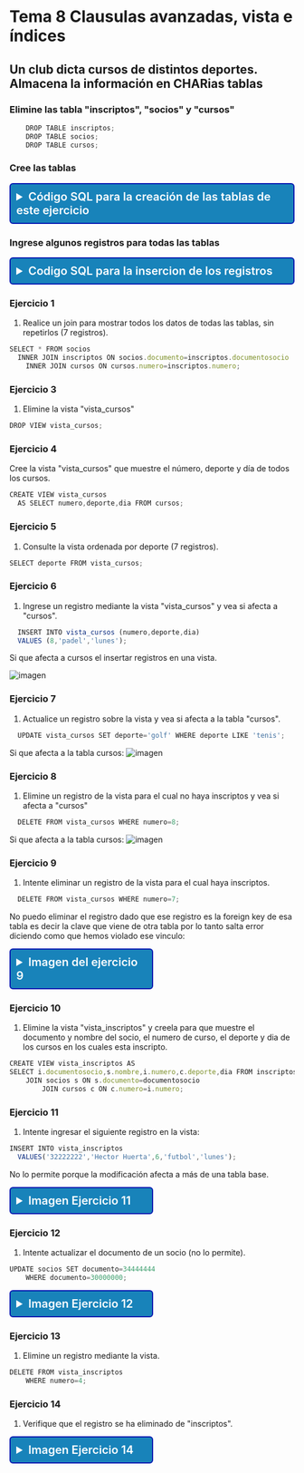 <style>
    summary {
    text-decoration: none;
    padding: 10px;
    font-weight: 600;
    font-size: 20px;
    color: #ffffff;
    background-color: #1883ba;
    border-radius: 6px;
    border: 2px solid #0016b0;}
  summary:hover{
    color: #1883ba;
    background-color: #ffffff;
  }
    .imagen {
    text-decoration: none;
    padding: 10px;
    font-weight: 600;
    font-size: 20px;
    color: #ffffff;
    background-color: #1883ba;
    border-radius: 6px;
    border: 2px solid #0016b0;
    width: 230px;}
  .imagen:hover{
    color: #1883ba;
    background-color: #ffffff;
  }
  </style>

# Tema 8 Clausulas avanzadas, vista e índices

## Un club dicta cursos de distintos deportes. Almacena la información en CHARias tablas

### Elimine las tabla "inscriptos", "socios" y "cursos"

```js
    DROP TABLE inscriptos;
    DROP TABLE socios;
    DROP TABLE cursos;
```

### Cree las tablas

<details>
  <summary>Código SQL para la creación de las tablas de este ejercicio</summary>

  ```js
   RCREATE TABLE socios(
    documento CHAR(8) NOT NULL,
    nombre VARCHAR2(40),
    domicilio VARCHAR2(30),
    CONSTRAINT PK_socios_documento
     PRIMARY KEY (documento)
   );

   RCREATE TABLE cursos(
    numero NUMBER(2),
    deporte VARCHAR2(20),
    dia VARCHAR2(15),
    CONSTRAINT CK_inscriptos_dia check (dia in('lunes','martes','miercoles',  'jueves','viernes','sabado')),
    profesor VARCHAR2(20),
    CONSTRAINT PK_cursos_numero
     PRIMARY KEY (numero)
   );

   RCREATE TABLE inscriptos(
    documentosocio CHAR(8) NOT NULL,
    numero NUMBER(2) NOT NULL,
    matricula CHAR(1),
    CONSTRAINT PK_inscriptos_documento_numero
     PRIMARY KEY (documentosocio,numero),
    CONSTRAINT FK_inscriptos_documento
     FOREIGN KEY (documentosocio)
     REFERENCES socios(documento),
    CONSTRAINT FK_inscriptos_numero
     FOREIGN KEY (numero)
     REFERENCES cursos(numero)
    );
  ```
</details>

### Ingrese algunos registros para todas las tablas

<details>
  <summary>Codigo SQL para la insercion de los registros</summary>
  
```js
 INSERT INTO socios VALUES('30000000','Fabian Fuentes','Caseros 987');
 INSERT INTO socios VALUES('31111111','Gaston Garcia','Guemes 65');
 INSERT INTO socios VALUES('32222222','Hector Huerta','Sucre 534');
 INSERT INTO socios VALUES('33333333','Ines Irala','Bulnes 345');

 INSERT INTO cursos VALUES(1,'tenis','lunes','Ana Acosta');
 INSERT INTO cursos VALUES(2,'tenis','martes','Ana Acosta');
 INSERT INTO cursos VALUES(3,'natacion','miercoles','Ana Acosta');
 INSERT INTO cursos VALUES(4,'natacion','jueves','Carlos Caseres');
 INSERT INTO cursos VALUES(5,'futbol','sabado','Pedro Perez');
 INSERT INTO cursos VALUES(6,'futbol','lunes','Pedro Perez');
 INSERT INTO cursos VALUES(7,'basquet','viernes','Pedro Perez');

 INSERT INTO inscriptos VALUES('30000000',1,'s');
 INSERT INTO inscriptos VALUES('30000000',3,'n');
 INSERT INTO inscriptos VALUES('30000000',6,NULL);
 INSERT INTO inscriptos VALUES('31111111',1,'s');
 INSERT INTO inscriptos VALUES('31111111',4,'s');
 INSERT INTO inscriptos VALUES('32222222',1,'s');
 INSERT INTO inscriptos VALUES('32222222',7,'s');
```
</details>

### Ejercicio 1

1. Realice un join para mostrar todos los datos de todas las tablas, sin repetirlos (7 registros).

```js
SELECT * FROM socios 
  INNER JOIN inscriptos ON socios.documento=inscriptos.documentosocio 
    INNER JOIN cursos ON cursos.numero=inscriptos.numero;
```

### Ejercicio 3

1. Elimine la vista "vista_cursos"

```js
DROP VIEW vista_cursos;
```

### Ejercicio 4

Cree la vista "vista_cursos" que muestre el número, deporte y día de todos los cursos.

```js
CREATE VIEW vista_cursos 
  AS SELECT numero,deporte,dia FROM cursos;
```

### Ejercicio 5

1. Consulte la vista ordenada por deporte (7 registros).

```js
SELECT deporte FROM vista_cursos; 
```

### Ejercicio 6

1.  Ingrese un registro mediante la vista "vista_cursos" y vea si afecta a "cursos".

```js
  INSERT INTO vista_cursos (numero,deporte,dia)
  VALUES (8,'padel','lunes');
```
Si que afecta a cursos el insertar registros en una vista.

![imagen](https://user-images.githubusercontent.com/23047899/54626485-85ea5e80-4a71-11e9-8a6b-b491a9823f8b.png)

### Ejercicio 7

1. Actualice un registro sobre la vista y vea si afecta a la tabla "cursos".

```js
  UPDATE vista_cursos SET deporte='golf' WHERE deporte LIKE 'tenis';
```
Si que afecta a la tabla cursos:
![imagen](https://user-images.githubusercontent.com/23047899/54628084-14141400-4a75-11e9-9d7c-494b5c2ca9ce.png)

### Ejercicio 8

1.  Elimine un registro de la vista para el cual no haya inscriptos y vea si afecta a "cursos"

```js
  DELETE FROM vista_cursos WHERE numero=8;
```
Si que afecta a la tabla cursos:
![imagen](https://user-images.githubusercontent.com/23047899/54628528-0743f000-4a76-11e9-9515-b96c5a578663.png)
### Ejercicio 9

1. Intente eliminar un registro de la vista para el cual haya inscriptos.

```js
  DELETE FROM vista_cursos WHERE numero=7;
```
No puedo eliminar el registro dado que ese registro es la foreign key de esa tabla es decir la clave que viene de otra tabla por lo tanto salta error diciendo como que hemos violado ese vinculo:

<details>
  <summary class="imagen">Imagen del ejercicio 9</summary>

  ![imagen](https://user-images.githubusercontent.com/23047899/54628886-b41e6d00-4a76-11e9-9b71-330f5312a626.png)
</details>

### Ejercicio 10

1. Elimine la vista "vista_inscriptos" y creela para que muestre el documento y nombre del socio, el numero de curso, el deporte y dia de los cursos en los cuales esta inscripto.

```js
CREATE VIEW vista_inscriptos AS
SELECT i.documentosocio,s.nombre,i.numero,c.deporte,dia FROM inscriptos i
    JOIN socios s ON s.documento=documentosocio
        JOIN cursos c ON c.numero=i.numero;
```

### Ejercicio 11
 1. Intente ingresar el siguiente registro en la vista:

```js
INSERT INTO vista_inscriptos 
  VALUES('32222222','Hector Huerta',6,'futbol','lunes');
```
No lo permite porque la modificación afecta a más de una tabla base.

<details>
  <summary class="imagen">Imagen Ejercicio 11</summary>
  <div>

  ![imagen](https://user-images.githubusercontent.com/23047899/54631245-e5e60280-4a7b-11e9-8722-9b1f13322fec.png)
  <div>
</details>

### Ejercicio 12

1. Intente actualizar el documento de un socio (no lo permite).

```js
UPDATE socios SET documento=34444444
    WHERE documento=30000000;
```
<details>
  
  <summary class="imagen">Imagen Ejercicio 12</summary>

  
![imagen](https://user-images.githubusercontent.com/23047899/54635460-7e808080-4a84-11e9-978c-5dcf607a7d6e.png)
</details>

### Ejercicio 13

1. Elimine un registro mediante la vista.

```js
DELETE FROM vista_inscriptos 
    WHERE numero=4;
```

### Ejercicio 14

1. Verifique que el registro se ha eliminado de "inscriptos".


<details>
  
  <summary class="imagen">Imagen Ejercicio 14</summary>

  
![imagen](https://user-images.githubusercontent.com/23047899/54635794-40d02780-4a85-11e9-9162-b69fa9cadd06.png)
</details>